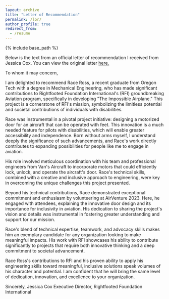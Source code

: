 ```yaml
---
layout: archive
title: "Letter of Recommendation"
permalink: /lor/
author_profile: true
redirect_from:
  - /resume
---
```


{% include base_path %}

Below is the text from an official letter of recommendation I received from Jessica Cox. You can view the original letter [here.](https://drive.google.com/file/d/15cFoBIbG7-EmXWUMmVzj_KjlbFT-DmX2/view?usp=sharing)

To whom it may concern,

I am delighted to recommend Race Ross, a recent graduate from Oregon Tech with a
degree in Mechanical Engineering, who has made significant contributions to
Rightfooted Foundation International's (RFI) groundbreaking Aviation program,
specifically in developing "The Impossible Airplane." This project is a cornerstone of
RFI's mission, symbolizing the limitless potential and societal contributions of
individuals with disabilities.

Race was instrumental in a pivotal project initiative: designing a motorized door for an
aircraft that can be operated with feet. This innovation is a much needed feature for
pilots with disabilities, which will enable greater accessibility and independence. Born
without arms myself, I understand deeply the significance of such advancements, and
Race's work directly contributes to expanding possibilities for people like me to engage
in aviation.

His role involved meticulous coordination with his team and professional engineers
from Van's Aircraft to incorporate motors that could efficiently lock, unlock, and operate
the aircraft's door. Race's technical skills, combined with a creative and inclusive
approach to engineering, were key in overcoming the unique challenges this project
presented.

Beyond his technical contributions, Race demonstrated exceptional commitment and
enthusiasm by volunteering at AirVenture 2023. Here, he engaged with attendees,
explaining the innovative door design and its importance for inclusivity in aviation. His
dedication to sharing the project's vision and details was instrumental in fostering
greater understanding and support for our mission.

Race's blend of technical expertise, teamwork, and advocacy skills makes him an
exemplary candidate for any organization looking to make meaningful impacts. His
work with RFI showcases his ability to contribute significantly to projects that require
both innovative thinking and a deep commitment to societal advancement.

Race Ross's contributions to RFI and his proven ability to apply his engineering skills
toward meaningful, inclusive solutions speak volumes of his character and potential. I
am confident that he will bring the same level of dedication, innovation, and excellence
to your organization.

Sincerely,
Jessica Cox
Executive Director, Rightfooted Foundation International